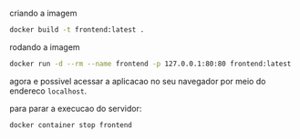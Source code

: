 criando a imagem
```sh
docker build -t frontend:latest .
```

rodando a imagem
```sh
docker run -d --rm --name frontend -p 127.0.0.1:80:80 frontend:latest
```

agora e possivel acessar a aplicacao no seu navegador por meio do endereco `localhost`.

para parar a execucao do servidor:
```sh
docker container stop frontend
```